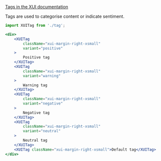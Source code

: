 <div class="xui-margin-vertical">
	<a href="../section-building-blocks-identifiers-tag.html" isDocLink>Tags in the XUI documentation</a>
</div>

Tags are used to categorise content or indicate sentiment.

```jsx harmony
import XUITag from './tag';

<div>
	<XUITag
		className="xui-margin-right-xsmall"
		variant="positive"
	>
		Positive tag
	</XUITag>
	<XUITag
		className="xui-margin-right-xsmall"
		variant="warning"
	>
		Warning tag
	</XUITag>
	<XUITag
		className="xui-margin-right-xsmall"
		variant="negative"
	>
		Negative tag
	</XUITag>
	<XUITag
		className="xui-margin-right-xsmall"
		variant="neutral"
	>
		Neutral tag
	</XUITag>
	<XUITag className="xui-margin-right-xsmall">Default tag</XUITag>
</div>
```
